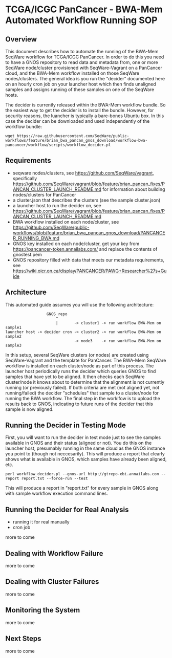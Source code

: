 # TCGA/ICGC PanCancer - BWA-Mem Automated Workflow Running SOP

## Overview

This document describes how to automate the running of the BWA-Mem SeqWare
workflow for TCGA/ICGC PanCancer. In order to do this you need to have a GNOS
repository to read data and metadata from, one or more SeqWare node/cluster
provisioned with SeqWare-Vagrant on a PanCancer cloud, and the BWA-Mem workflow
installed on those SeqWare nodes/clusters. The general idea is you run the
"decider" documented here on an hourly cron job on your launcher host which
then finds unaligned samples and assigns running of these samples on one of the
SeqWare hosts.

The decider is currently released within the BWA-Mem workflow bundle. So the
easiest way to get the decider is to install the bundle. However, for security
reasons, the luancher is typically a bare-bones Ubuntu box.  In this case the
decider can be downloaded and used independently of the workflow bundle:

    wget https://raw.githubusercontent.com/SeqWare/public-workflows/feature/brian_bwa_pancan_gnos_download/workflow-bwa-pancancer/workflow/scripts/workflow_decider.pl

## Requirements

* seqware nodes/clusters, see https://github.com/SeqWare/vagrant, specifically https://github.com/SeqWare/vagrant/blob/feature/brian_pancan_fixes/PANCAN_CLUSTER_LAUNCH_README.md for information about building nodes/clusters for PanCancer
* a cluster.json that describes the clusters (see the sample cluster.json)
* a launcher host to run the decider on, see https://github.com/SeqWare/vagrant/blob/feature/brian_pancan_fixes/PANCAN_CLUSTER_LAUNCH_README.md
* BWA workflow installed on each node/cluster, see https://github.com/SeqWare/public-workflows/blob/feature/brian_bwa_pancan_gnos_download/PANCANCER_RUNNING_BWA.md
* GNOS key installed on each node/cluster, get your key from https://pancancer-token.annailabs.com/ and replace the contents of gnostest.pem
* GNOS repository filled with data that meets our metadata requirements, see https://wiki.oicr.on.ca/display/PANCANCER/PAWG+Researcher%27s+Guide

## Architecture

This automated guide assumes you will use the following architecture:

                      GNOS repo
                          ^
                          |       -> cluster1 -> run workflow BWA-Mem on sample1
    launcher host -> decider cron -> cluster2 -> run workflow BWA-Mem on sample2
                                  -> node3    -> run workflow BWA-Mem on sample3

In this setup, several SeqWare clusters (or nodes) are created using
SeqWare-Vagrant and the template for PanCancer. The BWA-Mem SeqWare workflow is
installed on each cluster/node as part of this process. The launcher host
periodically runs the decider which queries GNOS to find samples that have yet
to be aligned. It then checks each SeqWare cluster/node it knows about to
determine that the alignment is not currently running (or previously failed).
If both criteria are met (not aligned yet, not running/failed) the decider
"schedules" that sample to a cluster/node for running the BWA workflow. The
final step in the worklfow is to upload the results back to GNOS, indicating to
future runs of the decider that this sample is now aligned.

## Running the Decider in Testing Mode

First, you will want to run the decider in test mode just to see the samples
available in GNOS and their status (aligned or not). You do this on the
launcher host, presumably running in the same cloud as the GNOS instance you
point to (though not neccesarily). This will produce a report that clearly
shows what is available in GNOS, which samples have already been aligned, etc.

    perl workflow_decider.pl --gnos-url http://gtrepo-ebi.annailabs.com --report report.txt --force-run --test 

This will produce a report in "report.txt" for every sample in GNOS along with
sample workflow execution command lines.

## Running the Decider for Real Analysis



* running it for real manually
* cron job

more to come

## Dealing with Workflow Failure

more to come

## Dealing with Cluster Failures

more to come

## Monitoring the System

more to come

## Next Steps

more to come
